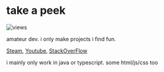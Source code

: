 # take a peek
![views](https://komarev.com/ghpvc/?username=nickelulz&color=brightgreen)

amateur dev. i only make projects i find fun.

[Steam](https://steamcommunity.com/id/nickelulz), 
[Youtube](https://www.youtube.com/channel/UCztEQkBZUKZr7d4QEeKzwoA), 
[StackOverFlow](https://stackoverflow.com/users/14091128/nickel)

i mainly only work in java or typescript. some html/js/css too
